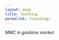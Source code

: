 ```yaml
---
layout: page
title: Teaching
permalink: /teaching/
---
```


<b> <Instructor></b>

<em> MMC in gasilone market</em>
